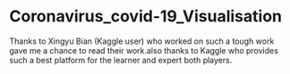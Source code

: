 # Coronavirus_covid-19_Visualisation
Thanks to Xingyu Bian (Kaggle user) who worked on such a tough work gave me a chance to read their work.also thanks to Kaggle who provides such a best platform for the learner and expert both players.
